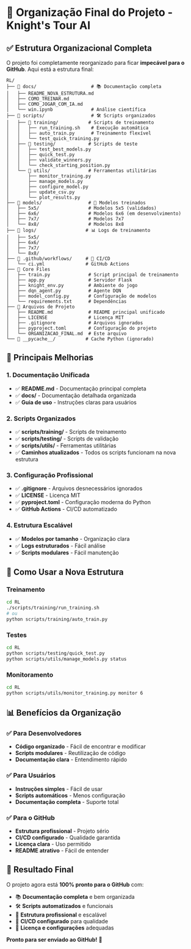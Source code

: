 # 📁 Organização Final do Projeto - Knight's Tour AI

## ✅ Estrutura Organizacional Completa

O projeto foi completamente reorganizado para ficar **impecável para o GitHub**. Aqui está a estrutura final:

```
RL/
├── 📁 docs/                    # 📚 Documentação completa
│   ├── README_NOVA_ESTRUTURA.md
│   ├── COMO_TREINAR.md
│   ├── COMO_JOGAR_COM_IA.md
│   └── win.ipynb              # Análise científica
├── 📁 scripts/                 # 🛠️ Scripts organizados
│   ├── 📁 training/           # Scripts de treinamento
│   │   ├── run_training.sh    # Execução automática
│   │   ├── auto_train.py      # Treinamento flexível
│   │   └── test_quick_training.py
│   ├── 📁 testing/            # Scripts de teste
│   │   ├── test_best_models.py
│   │   ├── quick_test.py
│   │   ├── validate_winners.py
│   │   └── check_starting_position.py
│   └── 📁 utils/              # Ferramentas utilitárias
│       ├── monitor_training.py
│       ├── manage_models.py
│       ├── configure_model.py
│       ├── update_csv.py
│       └── plot_results.py
├── 📁 models/                 # 🧠 Modelos treinados
│   ├── 5x5/                  # Modelos 5x5 (validados)
│   ├── 6x6/                  # Modelos 6x6 (em desenvolvimento)
│   ├── 7x7/                  # Modelos 7x7
│   └── 8x8/                  # Modelos 8x8
├── 📁 logs/                  # 📊 Logs de treinamento
│   ├── 5x5/
│   ├── 6x6/
│   ├── 7x7/
│   └── 8x8/
├── 📁 .github/workflows/     # 🔄 CI/CD
│   └── ci.yml               # GitHub Actions
├── 🧠 Core Files
│   ├── train.py              # Script principal de treinamento
│   ├── app.py                # Servidor Flask
│   ├── knight_env.py         # Ambiente do jogo
│   ├── dqn_agent.py          # Agente DQN
│   ├── model_config.py       # Configuração de modelos
│   └── requirements.txt      # Dependências
├── 📄 Arquivos de Projeto
│   ├── README.md             # README principal unificado
│   ├── LICENSE               # Licença MIT
│   ├── .gitignore            # Arquivos ignorados
│   ├── pyproject.toml        # Configuração do projeto
│   └── ORGANIZACAO_FINAL.md  # Este arquivo
└── 📁 __pycache__/           # Cache Python (ignorado)
```

## 🎯 Principais Melhorias

### 1. **Documentação Unificada**
- ✅ **README.md** - Documentação principal completa
- ✅ **docs/** - Documentação detalhada organizada
- ✅ **Guia de uso** - Instruções claras para usuários

### 2. **Scripts Organizados**
- ✅ **scripts/training/** - Scripts de treinamento
- ✅ **scripts/testing/** - Scripts de validação
- ✅ **scripts/utils/** - Ferramentas utilitárias
- ✅ **Caminhos atualizados** - Todos os scripts funcionam na nova estrutura

### 3. **Configuração Profissional**
- ✅ **.gitignore** - Arquivos desnecessários ignorados
- ✅ **LICENSE** - Licença MIT
- ✅ **pyproject.toml** - Configuração moderna do Python
- ✅ **GitHub Actions** - CI/CD automatizado

### 4. **Estrutura Escalável**
- ✅ **Modelos por tamanho** - Organização clara
- ✅ **Logs estruturados** - Fácil análise
- ✅ **Scripts modulares** - Fácil manutenção

## 🚀 Como Usar a Nova Estrutura

### Treinamento
```bash
cd RL
./scripts/training/run_training.sh
# ou
python scripts/training/auto_train.py
```

### Testes
```bash
cd RL
python scripts/testing/quick_test.py
python scripts/utils/manage_models.py status
```

### Monitoramento
```bash
cd RL
python scripts/utils/monitor_training.py monitor 6
```

## 📊 Benefícios da Organização

### ✅ Para Desenvolvedores
- **Código organizado** - Fácil de encontrar e modificar
- **Scripts modulares** - Reutilização de código
- **Documentação clara** - Entendimento rápido

### ✅ Para Usuários
- **Instruções simples** - Fácil de usar
- **Scripts automáticos** - Menos configuração
- **Documentação completa** - Suporte total

### ✅ Para o GitHub
- **Estrutura profissional** - Projeto sério
- **CI/CD configurado** - Qualidade garantida
- **Licença clara** - Uso permitido
- **README atrativo** - Fácil de entender

## 🎉 Resultado Final

O projeto agora está **100% pronto para o GitHub** com:

- 📚 **Documentação completa** e bem organizada
- 🛠️ **Scripts automatizados** e funcionais
- 📁 **Estrutura profissional** e escalável
- 🔄 **CI/CD configurado** para qualidade
- 📄 **Licença e configurações** adequadas

**Pronto para ser enviado ao GitHub!** 🚀 